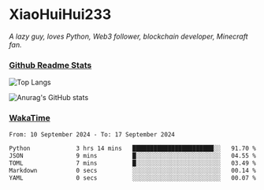 # XiaoHuiHui233

*A lazy guy, loves Python, Web3 follower, blockchain developer, Minecraft fan.*

### [Github Readme Stats](https://github.com/anuraghazra/github-readme-stats)

![Top Langs](https://github-readme-stats.vercel.app/api/top-langs/?username=XiaoHuiHui233&layout=compact&theme=github_dark)

![Anurag's GitHub stats](https://github-readme-stats.vercel.app/api?username=XiaoHuiHui233&show_icons=true&theme=github_dark)

### [WakaTime](https://wakatime.com)

<!--START_SECTION:waka-->

```txt
From: 10 September 2024 - To: 17 September 2024

Python             3 hrs 14 mins   ███████████████████████░░   91.70 %
JSON               9 mins          █░░░░░░░░░░░░░░░░░░░░░░░░   04.55 %
TOML               7 mins          █░░░░░░░░░░░░░░░░░░░░░░░░   03.49 %
Markdown           0 secs          ░░░░░░░░░░░░░░░░░░░░░░░░░   00.14 %
YAML               0 secs          ░░░░░░░░░░░░░░░░░░░░░░░░░   00.07 %
```

<!--END_SECTION:waka-->

